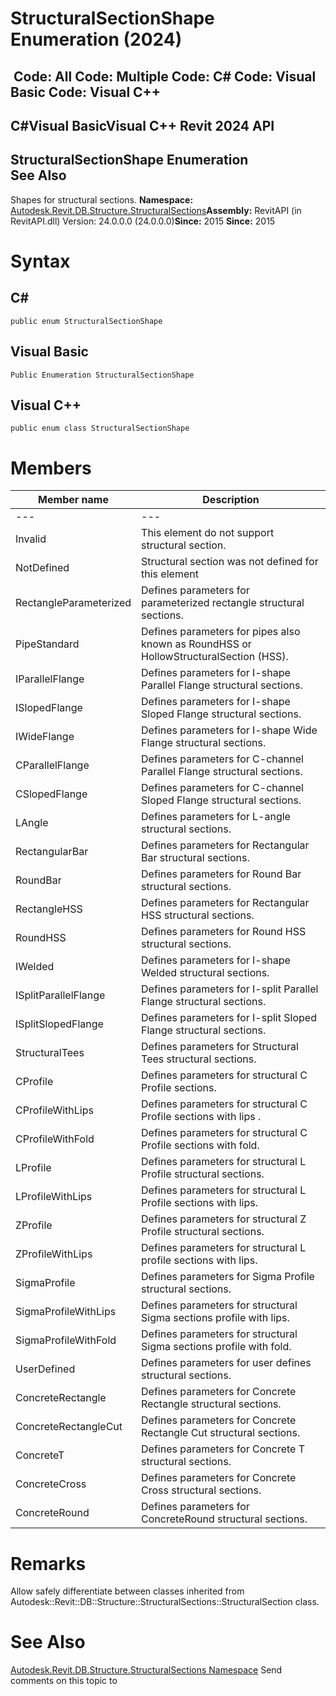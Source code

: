 # StructuralSectionShape Enumeration (2024)

﻿
 Code: All Code: Multiple Code: C# Code: Visual Basic Code: Visual C++   
---  
C#Visual BasicVisual C++
Revit 2024 API  
---  
StructuralSectionShape Enumeration  
See Also  
---  
Shapes for structural sections. 
**Namespace:** [Autodesk.Revit.DB.Structure.StructuralSections](09862f38-63f6-a5f8-e560-ae775901bc92.md "Autodesk.Revit.DB.Structure.StructuralSections Namespace")**Assembly:** RevitAPI (in RevitAPI.dll) Version: 24.0.0.0 (24.0.0.0)**Since:** 2015 **Since:** 2015 
# Syntax
C#  
---  
```text
public enum StructuralSectionShape
```
  
Visual Basic  
---  
```text
Public Enumeration StructuralSectionShape
```
  
Visual C++  
---  
```text
public enum class StructuralSectionShape
```
  
# Members
| Member name | Description |
| --- | --- |
| --- | --- |
| Invalid | This element do not support structural section. |
| NotDefined | Structural section was not defined for this element |
| RectangleParameterized | Defines parameters for parameterized rectangle structural sections. |
| PipeStandard | Defines parameters for pipes also known as RoundHSS or HollowStructuralSection (HSS). |
| IParallelFlange | Defines parameters for I-shape Parallel Flange structural sections. |
| ISlopedFlange | Defines parameters for I-shape Sloped Flange structural sections. |
| IWideFlange | Defines parameters for I-shape Wide Flange structural sections. |
| CParallelFlange | Defines parameters for C-channel Parallel Flange structural sections. |
| CSlopedFlange | Defines parameters for C-channel Sloped Flange structural sections. |
| LAngle | Defines parameters for L-angle structural sections. |
| RectangularBar | Defines parameters for Rectangular Bar structural sections. |
| RoundBar | Defines parameters for Round Bar structural sections. |
| RectangleHSS | Defines parameters for Rectangular HSS structural sections. |
| RoundHSS | Defines parameters for Round HSS structural sections. |
| IWelded | Defines parameters for I-shape Welded structural sections. |
| ISplitParallelFlange | Defines parameters for I-split Parallel Flange structural sections. |
| ISplitSlopedFlange | Defines parameters for I-split Sloped Flange structural sections. |
| StructuralTees | Defines parameters for Structural Tees structural sections. |
| CProfile | Defines parameters for structural C Profile sections. |
| CProfileWithLips | Defines parameters for structural C Profile sections with lips . |
| CProfileWithFold | Defines parameters for structural C Profile sections with fold. |
| LProfile | Defines parameters for structural L Profile structural sections. |
| LProfileWithLips | Defines parameters for structural L Profile sections with lips. |
| ZProfile | Defines parameters for structural Z Profile structural sections. |
| ZProfileWithLips | Defines parameters for structural L profile sections with lips. |
| SigmaProfile | Defines parameters for Sigma Profile structural sections. |
| SigmaProfileWithLips | Defines parameters for structural Sigma sections profile with lips. |
| SigmaProfileWithFold | Defines parameters for structural Sigma sections profile with fold. |
| UserDefined | Defines parameters for user defines structural sections. |
| ConcreteRectangle | Defines parameters for Concrete Rectangle structural sections. |
| ConcreteRectangleCut | Defines parameters for Concrete Rectangle Cut structural sections. |
| ConcreteT | Defines parameters for Concrete T structural sections. |
| ConcreteCross | Defines parameters for Concrete Cross structural sections. |
| ConcreteRound | Defines parameters for ConcreteRound structural sections. |

# Remarks
Allow safely differentiate between classes inherited from Autodesk::Revit::DB::Structure::StructuralSections::StructuralSection class. 
# See Also
[Autodesk.Revit.DB.Structure.StructuralSections Namespace](09862f38-63f6-a5f8-e560-ae775901bc92.md "Autodesk.Revit.DB.Structure.StructuralSections Namespace")
Send comments on this topic to 